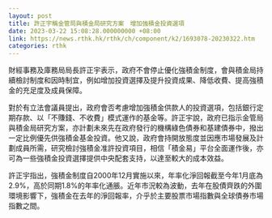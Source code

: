 ```yaml
---
layout: post
title: 許正宇稱金管局與積金局研究方案　增加強積金投資選項
date: 2023-03-22 15:08:28.000000000 +08:00
link: https://news.rthk.hk/rthk/ch/component/k2/1693078-20230322.htm
categories: rthk
---
```


財經事務及庫務局局長許正宇表示，政府不會停止優化強積金制度，會與積金局持續檢討制度和因時制宜，例如增加投資選擇及提升投資成果、降低收費、提高強積金的充足度及成員保障。

對於有立法會議員提出，政府會否考慮增加強積金供款人的投資選項，包括銀行定期存款、以「不賺錢、不收費」模式運作的基金等。許正宇說，政府已指示金管局與積金局研究方案，亦計劃未來先在政府發行的機構綠色債券和基建債券中，撥出一定比例優先供強積金基金投資。他又說，政府會持開放態度並因應市場發展及計劃成員所需，研究檢討強積金准許投資項目，相信「積金易」平台全面運作後，亦可為一些強積金投資選擇提供中央配套支持，以達至較大的成本效益。

許正宇指出，強積金制度自2000年12月實施以來，年率化淨回報截至今年1月底為2.9%，高於同期1.8%的年率化通脹。近年市況較為波動，去年在股債齊跌的外圍環境影響下，強積金在去年的淨回報率，介乎於主要股票市場指數與全球債券市場指數之間。
